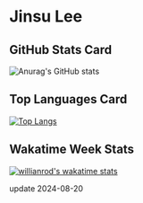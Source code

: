 # Jinsu Lee

## GitHub Stats Card
![Anurag's GitHub stats](https://github-readme-stats.vercel.app/api?username=dllee&show_icons=true)

## Top Languages Card
[![Top Langs](https://github-readme-stats.vercel.app/api/top-langs/?username=dllee&langs_count=8&hide=html&theme=dark&layout=compact)](https://github.com/anuraghazra/github-readme-stats)

## Wakatime Week Stats
[![willianrod's wakatime stats](https://github-readme-stats.vercel.app/api/wakatime?username=jinsu&theme=dark)](https://github.com/anuraghazra/github-readme-stats)

update 2024-08-20
